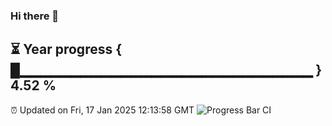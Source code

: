 ### Hi there 👋
⏳ Year progress { █▁▁▁▁▁▁▁▁▁▁▁▁▁▁▁▁▁▁▁▁▁▁▁▁▁▁▁▁▁ } 4.52 %
---
⏰ Updated on Fri, 17 Jan 2025 12:13:58 GMT
![Progress Bar CI](https://github.com/Moyi321/Moyi321/workflows/Progress%20Bar%20CI/badge.svg)
